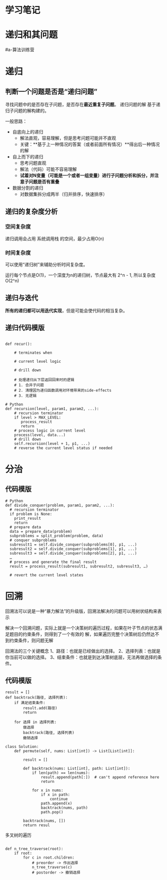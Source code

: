# 学习笔记

# 递归和其问题
#a-算法训练营

# 递归
## 判断一个问题是否是“递归问题”
寻找问题中的是否存在子问题，是否存在**最近重复子问题**。
递归问题的解 基于递归子问题的解构建的。

一般思路：
- 自底向上的递归
	- 解法直观，容易理解，但是思考问题可能并不直观
	- 关键：**基于上一种情况的答案（或者前面所有情况）**得出后一种情况的解
- 自上而下的递归
	- 思考问题直观
	- 解法（代码）可能不容易理解
	- **试着对N变量（可能是一个或者一组变量）进行子问题分析和拆分，并注意子问题是否有重叠**
- 数据分割的递归
	- 对数据集拆分成两半（归并排序，快速排序）

## 递归的复杂度分析
### 空间复杂度
递归调用会占用 系统调用栈 的空间，最少占用O(n)

### 时间复杂度
可以使用“递归树”来辅助分析时间复杂度。

运行每个节点是O(1)，一个深度为n的递归树，节点最大有 2^n - 1,  所以复杂度 O(2^n)

## 递归与迭代
**所有的递归都可以用迭代实现**，但是可能会使代码的相当复杂。

## 递归代码模版

```python3

def recur():

    # terminates when

    # current level logic

    # drill down

    # 处理递归从下层返回回来时的逻辑
    # 1. 合并子问题
    # 2. 清理因为递归函数调用对环境带来的side-effects
    # 3. 无逻辑

# Python
def recursion(level, param1, param2, ...):
    # recursion terminator
    if level > MAX_LEVEL:
	   process_result
	   return
    # process logic in current level
    process(level, data...)
    # drill down
    self.recursion(level + 1, p1, ...)
    # reverse the current level status if needed
```

# 分治

## 代码模版

```python3
# Python
def divide_conquer(problem, param1, param2, ...):
  # recursion terminator
  if problem is None:
	print_result
	return
  # prepare data
  data = prepare_data(problem)
  subproblems = split_problem(problem, data)
  # conquer subproblems
  subresult1 = self.divide_conquer(subproblems[0], p1, ...)
  subresult2 = self.divide_conquer(subproblems[1], p1, ...)
  subresult3 = self.divide_conquer(subproblems[2], p1, ...)
  …
  # process and generate the final result
  result = process_result(subresult1, subresult2, subresult3, …)

  # revert the current level states
```

# 回溯

回溯法可以说是一种“暴力解法”的升级版，回溯法解决的问题可以用树状结构来表示

解决一个回溯问题，实际上就是一个决策树的遍历过程，如果在叶子节点的状态满足题目的约束条件，则得到了一个有效的 解，如果遍历完整个决策树后仍然达不到约束条件，则问题无解

回溯法的三个关键概念
1、路径：也就是已经做出的选择。
2、选择列表：也就是你当前可以做的选择。
3、结束条件：也就是到达决策树底层，无法再做选择的条件。

## 代码模版

```
result = []
def backtrack(路径, 选择列表):
    if 满足结束条件:
        result.add(路径)
        return

    for 选择 in 选择列表:
        做选择
        backtrack(路径, 选择列表)
        撤销选择

class Solution:
    def permute(self, nums: List[int]) -> List[List[int]]:

        result = []

        def backtrack(nums: List[int], path: List[int]):
            if len(path) == len(nums):
                result.append(path[:])  # can't append reference here
                return

            for x in nums:
                if x in path:
                    continue
                path.append(x)
                backtrack(nums, path)
                path.pop()

        backtrack(nums, [])
        return resul
```


多叉树的遍历

```python3

def n_tree_traverse(root):
    if root:
        for c in root.children:
            # preorder -> 作出选择
            n_tree_traverse(c)
            # postorder -> 撤销选择
```
